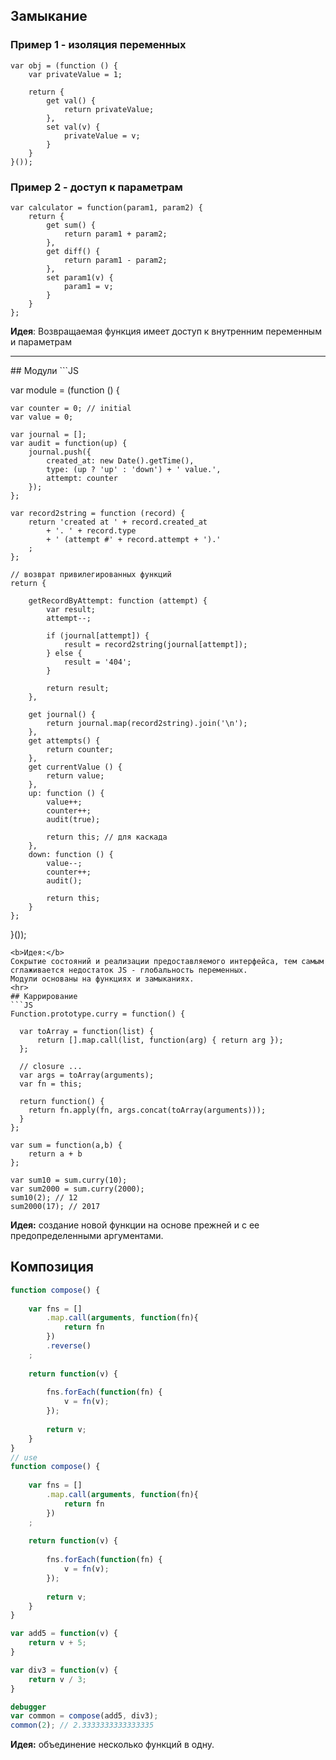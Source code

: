 ## Замыкание
### Пример 1 - изоляция переменных
```JS
var obj = (function () {
    var privateValue = 1;

    return {
        get val() {
            return privateValue;
        },
        set val(v) {
            privateValue = v;
        }
    }
}());
```
### Пример 2 - доступ к параметрам
```JS
var calculator = function(param1, param2) {
    return {
        get sum() {
            return param1 + param2;
        },
        get diff() {
            return param1 - param2;
        },
        set param1(v) {
            param1 = v;
        }
    }
};
```
<b>Идея</b>: 
Возвращаемая функция имеет доступ к внутренним переменным и параметрам
<hr>
## Модули
```JS

var module = (function () {

    var counter = 0; // initial
    var value = 0;

    var journal = [];
    var audit = function(up) {
        journal.push({
            created_at: new Date().getTime(),
            type: (up ? 'up' : 'down') + ' value.',
            attempt: counter
        });
    };

    var record2string = function (record) {
        return 'created at ' + record.created_at
            + '. ' + record.type
            + ' (attempt #' + record.attempt + ').'
        ;
    };

    // возврат привилегированных функций
    return {

        getRecordByAttempt: function (attempt) {
            var result;
            attempt--;

            if (journal[attempt]) {
                result = record2string(journal[attempt]);
            } else {
                result = '404';
            }

            return result;
        },

        get journal() {
            return journal.map(record2string).join('\n');
        },
        get attempts() {
            return counter;
        },
        get currentValue () {
            return value;
        },
        up: function () {
            value++;
            counter++;
            audit(true);
            
            return this; // для каскада
        },
        down: function () {
            value--;
            counter++;
            audit();

            return this;
        }
    };

}());

```
<b>Идея:</b>
Сокрытие состояний и реализации предоставляемого интерфейса, тем самым сглаживается недостаток JS - глобальность переменных.
Модули основаны на функциях и замыканиях.
<hr>
## Каррирование
```JS
Function.prototype.curry = function() {
  
  var toArray = function(list) {
	  return [].map.call(list, function(arg) { return arg });
  };
  
  // closure ...
  var args = toArray(arguments);
  var fn = this;
  
  return function() {
    return fn.apply(fn, args.concat(toArray(arguments)));
  }
};

var sum = function(a,b) { 
	return a + b 
};

var sum10 = sum.curry(10);
var sum2000 = sum.curry(2000);
sum10(2); // 12
sum2000(17); // 2017
```
<b>Идея:</b> создание новой функции на основе прежней и с ее предопределенными аргументами.
## Композиция
```js
function compose() {
	
	var fns = []
		.map.call(arguments, function(fn){ 
			return fn 
		})
		.reverse()
	;
	
	return function(v) {
		
		fns.forEach(function(fn) {
			v = fn(v);
		});
		
		return v;
	}
}
// use
function compose() {
	
	var fns = []
		.map.call(arguments, function(fn){ 
			return fn 
		})
	;
	
	return function(v) {
		
		fns.forEach(function(fn) {
			v = fn(v);
		});
		
		return v;
	}
}

var add5 = function(v) {
	return v + 5;
}

var div3 = function(v) {
	return v / 3;
}

debugger
var common = compose(add5, div3);
common(2); // 2.3333333333333335
```
<b>Идея:</b> объединение несколько функций в одну.
